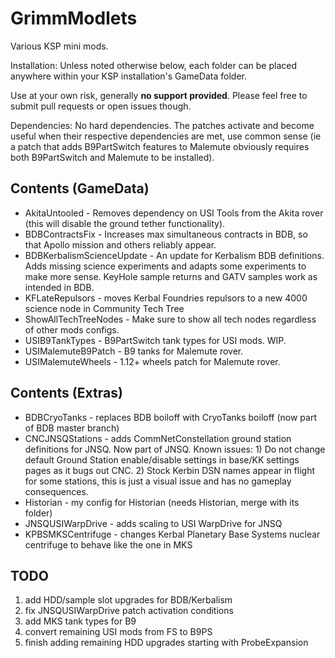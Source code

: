 # GrimmModlets

Various KSP mini mods.

Installation: Unless noted otherwise below, each folder can be placed anywhere within your KSP installation's GameData folder.

Use at your own risk, generally **no support provided**. Please feel free to submit pull requests or open issues though.

Dependencies: No hard dependencies. The patches activate and become useful when their respective dependencies are met, use common sense (ie a patch that adds B9PartSwitch features to Malemute obviously requires both B9PartSwitch and Malemute to be installed).

## Contents (GameData)

+ AkitaUntooled - Removes dependency on USI Tools from the Akita rover (this will disable the ground tether functionality).
+ BDBContractsFix - Increases max simultaneous contracts in BDB, so that Apollo mission and others reliably appear.
+ BDBKerbalismScienceUpdate - An update for Kerbalism BDB definitions. Adds missing science experiments and adapts some experiments to make more sense. KeyHole sample returns and GATV samples work as intended in BDB. 
+ KFLateRepulsors - moves Kerbal Foundries repulsors to a new 4000 science node in Community Tech Tree
+ ShowAllTechTreeNodes - Make sure to show all tech nodes regardless of other mods configs.
+ USIB9TankTypes - B9PartSwitch tank types for USI mods. WIP.
+ USIMalemuteB9Patch - B9 tanks for Malemute rover.
+ USIMalemuteWheels - 1.12+ wheels patch for Malemute rover.


## Contents (Extras)

+ BDBCryoTanks - replaces BDB boiloff with CryoTanks boiloff (now part of BDB master branch)
+ CNCJNSQStations - adds CommNetConstellation ground station definitions for JNSQ. Now part of JNSQ. Known issues: 1) Do not change default Ground Station enable/disable settings in base/KK settings pages as it bugs out CNC. 2) Stock Kerbin DSN names appear in flight for some stations, this is just a visual issue and has no gameplay consequences.
+ Historian - my config for Historian (needs Historian, merge with its folder)
+ JNSQUSIWarpDrive - adds scaling to USI WarpDrive for JNSQ
+ KPBSMKSCentrifuge - changes Kerbal Planetary Base Systems nuclear centrifuge to behave like the one in MKS


## TODO

1. add HDD/sample slot upgrades for BDB/Kerbalism
2. fix JNSQUSIWarpDrive patch activation conditions
3. add MKS tank types for B9
4. convert remaining USI mods from FS to B9PS
5. finish adding remaining HDD upgrades starting with ProbeExpansion
